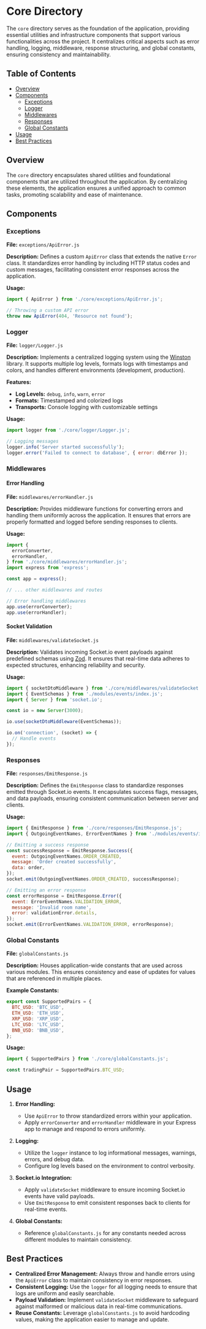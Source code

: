 # Core Directory

The `core` directory serves as the foundation of the application, providing essential utilities and infrastructure components that support various functionalities across the project. It centralizes critical aspects such as error handling, logging, middleware, response structuring, and global constants, ensuring consistency and maintainability.

## Table of Contents

- [Overview](#overview)
- [Components](#components)
  - [Exceptions](#exceptions)
  - [Logger](#logger)
  - [Middlewares](#middlewares)
  - [Responses](#responses)
  - [Global Constants](#global-constants)
- [Usage](#usage)
- [Best Practices](#best-practices)

## Overview

The `core` directory encapsulates shared utilities and foundational components that are utilized throughout the application. By centralizing these elements, the application ensures a unified approach to common tasks, promoting scalability and ease of maintenance.

## Components

### Exceptions

**File:** `exceptions/ApiError.js`

**Description:**
Defines a custom `ApiError` class that extends the native `Error` class. It standardizes error handling by including HTTP status codes and custom messages, facilitating consistent error responses across the application.

**Usage:**

```javascript
import { ApiError } from './core/exceptions/ApiError.js';

// Throwing a custom API error
throw new ApiError(404, 'Resource not found');
```

### Logger

**File:** `logger/Logger.js`

**Description:**
Implements a centralized logging system using the [Winston](https://github.com/winstonjs/winston) library. It supports multiple log levels, formats logs with timestamps and colors, and handles different environments (development, production).

**Features:**

- **Log Levels:** `debug`, `info`, `warn`, `error`
- **Formats:** Timestamped and colorized logs
- **Transports:** Console logging with customizable settings

**Usage:**

```javascript
import logger from './core/logger/Logger.js';

// Logging messages
logger.info('Server started successfully');
logger.error('Failed to connect to database', { error: dbError });
```

### Middlewares

#### Error Handling

**File:** `middlewares/errorHandler.js`

**Description:**
Provides middleware functions for converting errors and handling them uniformly across the application. It ensures that errors are properly formatted and logged before sending responses to clients.

**Usage:**

```javascript
import {
  errorConverter,
  errorHandler,
} from './core/middlewares/errorHandler.js';
import express from 'express';

const app = express();

// ... other middlewares and routes

// Error handling middlewares
app.use(errorConverter);
app.use(errorHandler);
```

#### Socket Validation

**File:** `middlewares/validateSocket.js`

**Description:**
Validates incoming Socket.io event payloads against predefined schemas using [Zod](https://github.com/colinhacks/zod). It ensures that real-time data adheres to expected structures, enhancing reliability and security.

**Usage:**

```javascript
import { socketDtoMiddleware } from './core/middlewares/validateSocket.js';
import { EventSchemas } from './modules/events/index.js';
import { Server } from 'socket.io';

const io = new Server(3000);

io.use(socketDtoMiddleware(EventSchemas));

io.on('connection', (socket) => {
  // Handle events
});
```

### Responses

**File:** `responses/EmitResponse.js`

**Description:**
Defines the `EmitResponse` class to standardize responses emitted through Socket.io events. It encapsulates success flags, messages, and data payloads, ensuring consistent communication between server and clients.

**Usage:**

```javascript
import { EmitResponse } from './core/responses/EmitResponse.js';
import { OutgoingEventNames, ErrorEventNames } from './modules/events/index.js';

// Emitting a success response
const successResponse = EmitResponse.Success({
  event: OutgoingEventNames.ORDER_CREATED,
  message: 'Order created successfully',
  data: order,
});
socket.emit(OutgoingEventNames.ORDER_CREATED, successResponse);

// Emitting an error response
const errorResponse = EmitResponse.Error({
  event: ErrorEventNames.VALIDATION_ERROR,
  message: 'Invalid room name',
  error: validationError.details,
});
socket.emit(ErrorEventNames.VALIDATION_ERROR, errorResponse);
```

### Global Constants

**File:** `globalConstants.js`

**Description:**
Houses application-wide constants that are used across various modules. This ensures consistency and ease of updates for values that are referenced in multiple places.

**Example Constants:**

```javascript
export const SupportedPairs = {
  BTC_USD: 'BTC_USD',
  ETH_USD: 'ETH_USD',
  XRP_USD: 'XRP_USD',
  LTC_USD: 'LTC_USD',
  BNB_USD: 'BNB_USD',
};
```

**Usage:**

```javascript
import { SupportedPairs } from './core/globalConstants.js';

const tradingPair = SupportedPairs.BTC_USD;
```

## Usage

1. **Error Handling:**

   - Use `ApiError` to throw standardized errors within your application.
   - Apply `errorConverter` and `errorHandler` middleware in your Express app to manage and respond to errors uniformly.

2. **Logging:**

   - Utilize the `logger` instance to log informational messages, warnings, errors, and debug data.
   - Configure log levels based on the environment to control verbosity.

3. **Socket.io Integration:**

   - Apply `validateSocket` middleware to ensure incoming Socket.io events have valid payloads.
   - Use `EmitResponse` to emit consistent responses back to clients for real-time events.

4. **Global Constants:**
   - Reference `globalConstants.js` for any constants needed across different modules to maintain consistency.

## Best Practices

- **Centralized Error Management:** Always throw and handle errors using the `ApiError` class to maintain consistency in error responses.
- **Consistent Logging:** Use the `logger` for all logging needs to ensure that logs are uniform and easily searchable.
- **Payload Validation:** Implement `validateSocket` middleware to safeguard against malformed or malicious data in real-time communications.
- **Reuse Constants:** Leverage `globalConstants.js` to avoid hardcoding values, making the application easier to manage and update.

